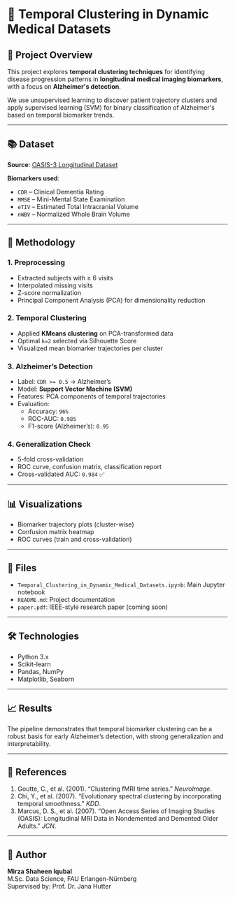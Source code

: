 # 🧠 Temporal Clustering in Dynamic Medical Datasets

## 📌 Project Overview
This project explores **temporal clustering techniques** for identifying disease progression patterns in **longitudinal medical imaging biomarkers**, with a focus on **Alzheimer's detection**.

We use unsupervised learning to discover patient trajectory clusters and apply supervised learning (SVM) for binary classification of Alzheimer's based on temporal biomarker trends.

---

## 📚 Dataset

**Source**: [OASIS-3 Longitudinal Dataset](https://www.oasis-brains.org/)

**Biomarkers used**:
- `CDR` – Clinical Dementia Rating
- `MMSE` – Mini-Mental State Examination
- `eTIV` – Estimated Total Intracranial Volume
- `nWBV` – Normalized Whole Brain Volume

---

## 🧪 Methodology

### 1. **Preprocessing**
- Extracted subjects with ≥ 6 visits
- Interpolated missing visits
- Z-score normalization
- Principal Component Analysis (PCA) for dimensionality reduction

### 2. **Temporal Clustering**
- Applied **KMeans clustering** on PCA-transformed data
- Optimal `k=2` selected via Silhouette Score
- Visualized mean biomarker trajectories per cluster

### 3. **Alzheimer’s Detection**
- Label: `CDR >= 0.5` → Alzheimer’s
- Model: **Support Vector Machine (SVM)**
- Features: PCA components of temporal trajectories
- Evaluation:
  - Accuracy: `96%`
  - ROC-AUC: `0.985`
  - F1-score (Alzheimer’s): `0.95`

### 4. **Generalization Check**
- 5-fold cross-validation
- ROC curve, confusion matrix, classification report
- Cross-validated AUC: `0.984` ✅

---

## 📊 Visualizations
- Biomarker trajectory plots (cluster-wise)
- Confusion matrix heatmap
- ROC curves (train and cross-validation)

---

## 📁 Files
- `Temporal_Clustering_in_Dynamic_Medical_Datasets.ipynb`: Main Jupyter notebook
- `README.md`: Project documentation
- `paper.pdf`: IEEE-style research paper (coming soon)

---

## 🛠️ Technologies
- Python 3.x
- Scikit-learn
- Pandas, NumPy
- Matplotlib, Seaborn

---

## 📈 Results
The pipeline demonstrates that temporal biomarker clustering can be a robust basis for early Alzheimer’s detection, with strong generalization and interpretability.

---

## 📃 References

1. Goutte, C., et al. (2001). “Clustering fMRI time series.” *NeuroImage*.
2. Chi, Y., et al. (2007). “Evolutionary spectral clustering by incorporating temporal smoothness.” *KDD*.
3. Marcus, D. S., et al. (2007). “Open Access Series of Imaging Studies (OASIS): Longitudinal MRI Data in Nondemented and Demented Older Adults.” *JCN*.

---

## 👤 Author

**Mirza Shaheen Iqubal**  
M.Sc. Data Science, FAU Erlangen-Nürnberg  
Supervised by: Prof. Dr. Jana Hutter
